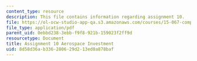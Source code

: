 ```yaml
---
content_type: resource
description: This file contains information regarding assignment 10.
file: https://ol-ocw-studio-app-qa.s3.amazonaws.com/courses/15-067-competitive-decision-making-and-negotiation-spring-2011/8d58d36ab336280629d213ed0a878baf_MIT15_067S11_assgn10.pdf
file_type: application/pdf
parent_uid: 0ebbd238-3ebb-f9f8-921b-159023f2ff9d
resourcetype: Document
title: Assignment 10 Aerospace Investment
uid: 8d58d36a-b336-2806-29d2-13ed0a878baf
---
```

